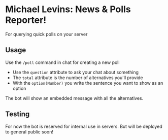 # Michael Levins: News & Polls Reporter!

For querying quick polls on your server

## Usage
Use the `/poll` command in chat for creating a new poll
- Use the `question` attribute to ask your chat about something
- The `total` attribute is the number of alternatives you'll provide
- With the `option(Number)` you write the sentence you want to show as an option

The bot will show an embedded message with all the alternatives.

## Testing

For now the bot is reserved for internal use in servers. But will be deployed to general public soon!
